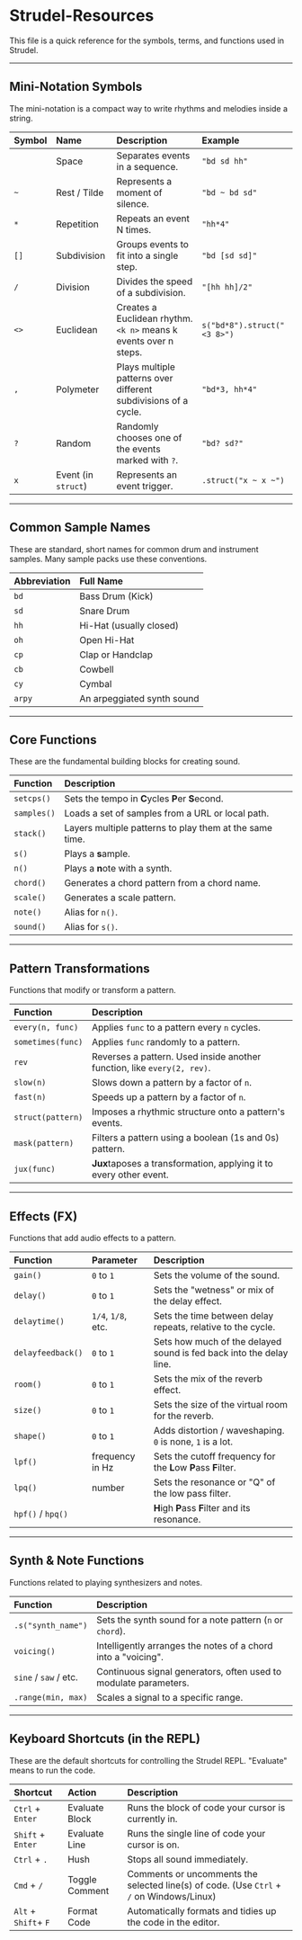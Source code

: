 # Strudel-Resources

This file is a quick reference for the symbols, terms, and functions used in Strudel.

---

## Mini-Notation Symbols

The mini-notation is a compact way to write rhythms and melodies inside a string.

| Symbol | Name | Description | Example |
| :--- | :--- | :--- | :--- |
| ` ` | Space | Separates events in a sequence. | `"bd sd hh"` |
| `~` | Rest / Tilde | Represents a moment of silence. | `"bd ~ bd sd"` |
| `*` | Repetition | Repeats an event N times. | `"hh*4"` |
| `[]`| Subdivision | Groups events to fit into a single step. | `"bd [sd sd]"` |
| `/` | Division | Divides the speed of a subdivision. | `"[hh hh]/2"` |
| `<>`| Euclidean | Creates a Euclidean rhythm. `<k n>` means k events over n steps. | `s("bd*8").struct("<3 8>")` |
| `,` | Polymeter | Plays multiple patterns over different subdivisions of a cycle. | `"bd*3, hh*4"` |
| `?` | Random | Randomly chooses one of the events marked with `?`. | `"bd? sd?"` |
| `x` | Event (in `struct`) | Represents an event trigger. | `.struct("x ~ x ~")` |

---

## Common Sample Names

These are standard, short names for common drum and instrument samples. Many sample packs use these conventions.

| Abbreviation | Full Name |
| :--- | :--- |
| `bd` | Bass Drum (Kick) |
| `sd` | Snare Drum |
| `hh` | Hi-Hat (usually closed) |
| `oh` | Open Hi-Hat |
| `cp` | Clap or Handclap |
| `cb` | Cowbell |
| `cy` | Cymbal |
| `arpy` | An arpeggiated synth sound |

---

## Core Functions

These are the fundamental building blocks for creating sound.

| Function | Description |
| :--- | :--- |
| `setcps()` | Sets the tempo in **C**ycles **P**er **S**econd. |
| `samples()` | Loads a set of samples from a URL or local path. |
| `stack()` | Layers multiple patterns to play them at the same time. |
| `s()` | Plays a **s**ample. |
| `n()` | Plays a **n**ote with a synth. |
| `chord()` | Generates a chord pattern from a chord name. |
| `scale()` | Generates a scale pattern. |
| `note()` | Alias for `n()`. |
| `sound()` | Alias for `s()`. |

---

## Pattern Transformations

Functions that modify or transform a pattern.

| Function | Description |
| :--- | :--- |
| `every(n, func)` | Applies `func` to a pattern every `n` cycles. |
| `sometimes(func)` | Applies `func` randomly to a pattern. |
| `rev` | Reverses a pattern. Used inside another function, like `every(2, rev)`. |
| `slow(n)` | Slows down a pattern by a factor of `n`. |
| `fast(n)` | Speeds up a pattern by a factor of `n`. |
| `struct(pattern)` | Imposes a rhythmic structure onto a pattern's events. |
| `mask(pattern)` | Filters a pattern using a boolean (1s and 0s) pattern. |
| `jux(func)` | **Jux**taposes a transformation, applying it to every other event. |

---

## Effects (FX)

Functions that add audio effects to a pattern.

| Function | Parameter | Description |
| :--- | :--- | :--- |
| `gain()` | `0` to `1` | Sets the volume of the sound. |
| `delay()` | `0` to `1` | Sets the "wetness" or mix of the delay effect. |
| `delaytime()` | `1/4`, `1/8`, etc. | Sets the time between delay repeats, relative to the cycle. |
| `delayfeedback()`| `0` to `1` | Sets how much of the delayed sound is fed back into the delay line. |
| `room()` | `0` to `1` | Sets the mix of the reverb effect. |
| `size()` | `0` to `1` | Sets the size of the virtual room for the reverb. |
| `shape()` | `0` to `1` | Adds distortion / waveshaping. `0` is none, `1` is a lot. |
| `lpf()` | frequency in Hz | Sets the cutoff frequency for the **L**ow **P**ass **F**ilter. |
| `lpq()` | number | Sets the resonance or "Q" of the low pass filter. |
| `hpf()` / `hpq()` | | **H**igh **P**ass **F**ilter and its resonance. |

---

## Synth & Note Functions

Functions related to playing synthesizers and notes.

| Function | Description |
| :--- | :--- |
| `.s("synth_name")` | Sets the synth sound for a note pattern (`n` or `chord`). |
| `voicing()` | Intelligently arranges the notes of a chord into a "voicing". |
| `sine` / `saw` / etc. | Continuous signal generators, often used to modulate parameters. |
| `.range(min, max)` | Scales a signal to a specific range. |

---

## Keyboard Shortcuts (in the REPL)

These are the default shortcuts for controlling the Strudel REPL. "Evaluate" means to run the code.

| Shortcut | Action | Description |
| :--- | :--- | :--- |
| `Ctrl` + `Enter` | Evaluate Block | Runs the block of code your cursor is currently in. |
| `Shift` + `Enter`| Evaluate Line | Runs the single line of code your cursor is on. |
| `Ctrl` + `.` | Hush | Stops all sound immediately. |
| `Cmd` + `/` | Toggle Comment | Comments or uncomments the selected line(s) of code. (Use `Ctrl` + `/` on Windows/Linux) |
| `Alt` + `Shift`+ `F`| Format Code | Automatically formats and tidies up the code in the editor. | 
